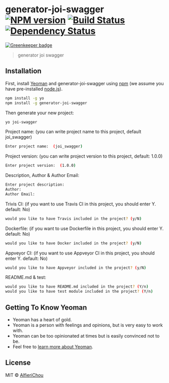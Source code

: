 # generator-joi-swagger [![NPM version][npm-image]][npm-url] [![Build Status][travis-image]][travis-url] [![Dependency Status][daviddm-image]][daviddm-url]

[![Greenkeeper badge](https://badges.greenkeeper.io/AlfieriChou/generator-joi-swagger.svg)](https://greenkeeper.io/)

> generator joi swagger

## Installation

First, install [Yeoman](http://yeoman.io) and generator-joi-swagger using [npm](https://www.npmjs.com/) (we assume you have pre-installed [node.js](https://nodejs.org/)).

```bash
npm install -g yo
npm install -g generator-joi-swagger
```

Then generate your new project:

```bash
yo joi-swagger
```

Project name: (you can write project name to this project, default joi_swagger)

```bash
Enter project name:  (joi_swagger)
```

Project version: (you can write project version to this project, default: 1.0.0)

```bash
Enter project version:  (1.0.0)
```

Description, Author & Author Email:

```bash
Enter project description:
Author:
Author Email:
```

Trivis CI: (if you want to use Travis CI in this project, you should enter Y. default: No)

```bash
would you like to have Travis included in the project? (y/N)
```

Dockerfile: (if you want to use Dockerfile in this project, you should enter Y. default: No)

```bash
would you like to have Docker included in the project? (y/N)
```

Appveyor CI: (if you want to use Appveyor CI in this project, you should enter Y. default: No)

```bash
would you like to have Appveyor included in the project? (y/N)
```

README.md & test:

```bash
would you like to have README.md included in the project? (Y/n)
would you like to have test module included in the project? (Y/n)
```

## Getting To Know Yeoman

 * Yeoman has a heart of gold.
 * Yeoman is a person with feelings and opinions, but is very easy to work with.
 * Yeoman can be too opinionated at times but is easily convinced not to be.
 * Feel free to [learn more about Yeoman](http://yeoman.io/).

## License

MIT © [AlfieriChou](https://github.com/AlfieriChou)


[npm-image]: https://badge.fury.io/js/generator-joi-swagger.svg
[npm-url]: https://npmjs.org/package/generator-joi-swagger
[travis-image]: https://travis-ci.org/AlfieriChou/generator-joi-swagger.svg?branch=master
[travis-url]: https://travis-ci.org/AlfieriChou/generator-joi-swagger
[daviddm-image]: https://david-dm.org/AlfieriChou/generator-joi-swagger.svg?theme=shields.io
[daviddm-url]: https://david-dm.org/AlfieriChou/generator-joi-swagger
[coveralls-image]: https://coveralls.io/repos/AlfieriChou/generator-joi-swagger/badge.svg
[coveralls-url]: https://coveralls.io/r/AlfieriChou/generator-joi-swagger
